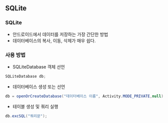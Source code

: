 ## SQLite
### SQLite
* 안드로이드에서 데이터를 저장하는 가장 간단한 방법
* 데이터베이스의 복사, 이동, 삭제가 매우 쉽다.
### 사용 방법
* SQLiteDatabase 객체 선언
```java
SQLiteDatabase db;
```
* 데이터베이스 생성 또는 선언
```java
db = openOrCreateDatabase("데이터베이스 이름", Activity.MODE_PRIVATE,null);
```
* 테이블 생성 및 쿼리 실행
```java
db.excSQL("쿼리문");
```
